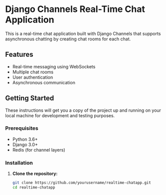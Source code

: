 # Django Channels Real-Time Chat Application

This is a real-time chat application built with Django Channels that supports asynchronous chatting by creating chat rooms for each chat.

## Features

- Real-time messaging using WebSockets
- Multiple chat rooms
- User authentication
- Asynchronous communication

## Getting Started

These instructions will get you a copy of the project up and running on your local machine for development and testing purposes.

### Prerequisites

- Python 3.6+
- Django 3.0+
- Redis (for channel layers)

### Installation

1. **Clone the repository:**

   ```bash
   git clone https://github.com/yourusername/realtime-chatapp.git
   cd realtime-chatapp
